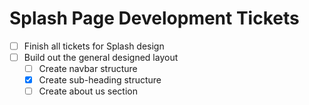 # Splash Page Development Tickets

- [ ] Finish all tickets for Splash design
- [ ] Build out the general designed layout
  - [ ] Create navbar structure
  - [x] Create sub-heading structure
  - [ ] Create about us section